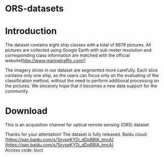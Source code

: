 # ORS-datasets
# Introduction
The dataset contains eight ship classes  with a total of 8678 pictures. All pictures are collected using
Google Earth with sub-meter resolution and corresponding class information are matched with the official website[http://www.marinetraffic.com/]

The imagery slices in our dataset are segmented more carefully. Each slice contains only one ship, so the users can focus only on the evaluating of the
classification method, without the need to perform additional processing on the pictures. We sincerely hope that it becomes
a new data support for the community.

# Download
This is an acquisition channel for optical remote sensing (ORS) dataset


Thanks for your attentation!
 The dataset is fully released.
  Baidu cloud:
  [https://pan.baidu.com/s/1IzyspKYDi_dDpR8lA_tmcA](https://pan.baidu.com/s/1IzyspKYDi_dDpR8lA_tmcA)  
  Access code: buct

